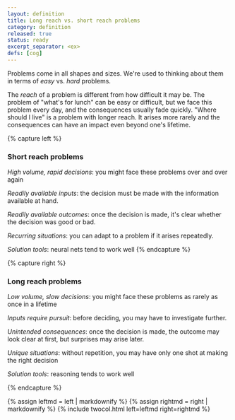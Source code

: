 ```yaml
---
layout: definition
title: Long reach vs. short reach problems
category: definition
released: true
status: ready
excerpt_separator: <ex>
defs: [cog]
---
```


Problems come in all shapes and sizes. We're used to thinking about them in terms
of *easy* vs. *hard* problems.

The *reach* of a problem is different from how difficult it may
be. The problem of "what's for lunch" can be easy or difficult, but we
face this problem every day, and the consequences usually fade
quickly.  "Where should I live" is a problem with longer reach. It
arises more rarely and the consequences can have an impact even beyond
one's lifetime.

{% capture left %}
### Short reach problems

*High volume, rapid decisions*: you might face these problems over and
over again

*Readily available inputs*: the decision must be made with the
information available at hand.

*Readily available outcomes*: once the decision is made, 
it's clear whether the decision was good or bad.

*Recurring situations*: you can adapt to a problem if it arises repeatedly.

*Solution tools*: neural nets tend to work well
{% endcapture %}

{% capture right %}
### Long reach problems

*Low volume, slow decisions*: you might face these problems
as rarely as once in a lifetime

*Inputs require pursuit*: before deciding, you may have to investigate
further.

*Unintended consequences*: once the decision is made, the outcome may
look clear at first, but surprises may arise later.

*Unique situations*: without repetition, you may have only one shot at
making the right decision

*Solution tools*: reasoning tends to work well

{% endcapture %}

{% assign leftmd = left | markdownify %}
{% assign rightmd = right | markdownify %}
{% include twocol.html left=leftmd right=rightmd %}

